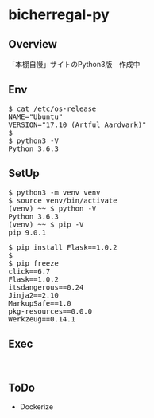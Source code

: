 # bicherregal-py

## Overview

「本棚自慢」サイトのPython3版　作成中

## Env
<pre>
$ cat /etc/os-release 
NAME="Ubuntu"
VERSION="17.10 (Artful Aardvark)"
$
$ python3 -V
Python 3.6.3
</pre>

## SetUp
<pre>
$ python3 -m venv venv
$ source venv/bin/activate
(venv) ~~ $ python -V
Python 3.6.3
(venv) ~~ $ pip -V
pip 9.0.1
</pre>
<pre>
$ pip install Flask==1.0.2
$
$ pip freeze
click==6.7
Flask==1.0.2
itsdangerous==0.24
Jinja2==2.10
MarkupSafe==1.0
pkg-resources==0.0.0
Werkzeug==0.14.1
</pre>

## Exec
<pre>

</pre>

## ToDo

- Dockerize
